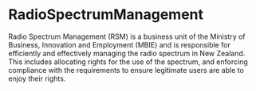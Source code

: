 # RadioSpectrumManagement
Radio Spectrum Management (RSM) is a business unit of the Ministry of Business, Innovation and Employment (MBIE) and is responsible for efficiently and effectively managing the radio spectrum in New Zealand. This includes allocating rights for the use of the spectrum, and enforcing compliance with the requirements to ensure legitimate users are able to enjoy their rights.
